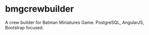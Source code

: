# bmgcrewbuilder
A crew builder for Batman Miniatures Game. PostgreSQL, AngularJS, Bootstrap focused.
